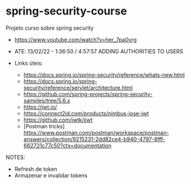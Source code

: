# spring-security-course

Projeto curso sobre spring security

- https://www.youtube.com/watch?v=her_7pa0vrg

- ATE: 13/02/22 - 1:36:50 / 4:57:57 ADDING AUTHORITIES TO USERS

- Links úteis:
  - https://docs.spring.io/spring-security/reference/whats-new.html
  - https://docs.spring.io/spring-security/reference/servlet/architecture.html
  - https://github.com/spring-projects/spring-security-samples/tree/5.6.x
  - https://jwt.io/
  - https://connect2id.com/products/nimbus-jose-jwt
  - https://github.com/jwtk/jjwt
  - [Postman tricks] https://www.postman.com/postman/workspace/postman-answers/collection/9215231-2dd82ce4-b940-4797-8fff-662721c77c50?ctx=documentation

NOTES:
  * Refresh de token
  * Armazenar e invalidar tokens